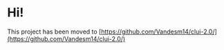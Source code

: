 # Hi!
This project has been moved to [https://github.com/Vandesm14/clui-2.0/](https://github.com/Vandesm14/clui-2.0/)
